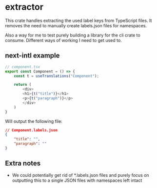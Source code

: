 # extractor

This crate handles extracting the used label keys from TypeScript files.
It removes the need to manually create labels.json files for namespaces.

Also a way for me to test purely building a library for the cli crate to consume.
Different ways of working I need to get used to.

## next-intl example

```typescript
// component.tsx
export const Component = () => {
    const t = useTranslations("Component");

    return (
        <div>
        <h1>{t("title")}</h1>
        <p>{t("paragraph")}</p>
        </div>
    )
}
```

Will output the following file:
```json
// Component.labels.json
{
    "title": "",
    "paragraph": ""
}
```


## Extra notes
- We could potentially get rid of *.labels.json files and purely focus on outputting this to a single JSON files with namespaces left intact
